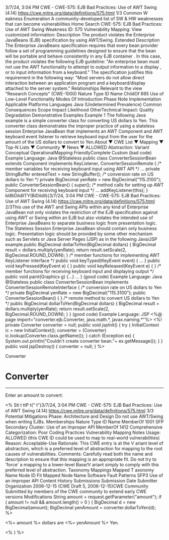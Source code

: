 3/7/24, 3:04 PM CWE - CWE-575: EJB Bad Practices: Use of AWT Swing (4.14)
https://cwe.mitre.org/data/deﬁnitions/575.html 1/3
Common W eakness Enumeration
A community-developed list of SW & HW weaknesses that can become
vulnerabilities
Home Search
CWE-575: EJB Bad Practices: Use of AWT Swing
Weakness ID: 575
Vulnerability Mapping: 
View customized information:
 Description
The product violates the Enterprise JavaBeans (EJB) specification by using AWT/Swing.
 Extended Description
The Enterprise JavaBeans specification requires that every bean provider follow a set of programming guidelines designed to ensure
that the bean will be portable and behave consistently in any EJB container . In this case, the product violates the following EJB
guideline: "An enterprise bean must not use the AWT functionality to attempt to output information to a display , or to input information
from a keyboard." The specification justifies this requirement in the following way: "Most servers do not allow direct interaction
between an application program and a keyboard/display attached to the server system."
 Relationships
 Relevant to the view "Research Concepts" (CWE-1000)
Nature Type ID Name
ChildOf 695 Use of Low-Level Functionality
 Modes Of Introduction
Phase Note
Implementation
 Applicable Platforms
Languages
Java (Undetermined Prevalence)
 Common Consequences
Scope Impact Likelihood
OtherTechnical Impact: Quality Degradation
 Demonstrative Examples
Example 1
The following Java example is a simple converter class for converting US dollars to Yen. This converter class demonstrates the
improper practice of using a stateless session Enterprise JavaBean that implements an AWT Component and AWT keyboard event
listener to retrieve keyboard input from the user for the amount of the US dollars to convert to Yen.About ▼ CWE List ▼ Mapping ▼ Top-N Lists ▼ Community ▼ News ▼
ALLOWED
Abstraction: Variant
Conceptual OperationalMapping
FriendlyComplete Custom
(bad code) Example Language: Java 
@Stateless
public class ConverterSessionBean extends Component implements KeyListener, ConverterSessionRemote {
/\* member variables for receiving keyboard input using AWT API \*/
...
private StringBuffer enteredText = new StringBuffer();
/\* conversion rate on US dollars to Yen \*/
private BigDecimal yenRate = new BigDecimal("115.3100");
public ConverterSessionBean() {
super();
/\* method calls for setting up AWT Component for receiving keyboard input \*/
...
addKeyListener(this);
}
bliBiDildllTY(BiDildll){3/7/24, 3:04 PM CWE - CWE-575: EJB Bad Practices: Use of AWT Swing (4.14)
https://cwe.mitre.org/data/deﬁnitions/575.html 2/3This use of the AWT and Swing APIs within any kind of Enterprise JavaBean not only violates the restriction of the EJB specification
against using AWT or Swing within an EJB but also violates the intended use of Enterprise JavaBeans to separate business logic from
presentation logic.
The Stateless Session Enterprise JavaBean should contain only business logic. Presentation logic should be provided by some other
mechanism such as Servlets or Java Server Pages (JSP) as in the following Java/JSP example.public BigDecimal dollarToYen(BigDecimal dollars) {
BigDecimal result = dollars.multiply(yenRate);
return result.setScale(2, BigDecimal.ROUND\_DOWN);
}
/\* member functions for implementing AWT KeyListener interface \*/
public void keyTyped(KeyEvent event) {
...
}
public void keyPressed(KeyEvent e) {
}
public void keyReleased(KeyEvent e) {
}
/\* member functions for receiving keyboard input and displaying output \*/
public void paint(Graphics g) {...}
...
}
(good code) Example Language: Java 
@Stateless
public class ConverterSessionBean implements ConverterSessionRemoteInterface {
/\* conversion rate on US dollars to Yen \*/
private BigDecimal yenRate = new BigDecimal("115.3100");
public ConverterSessionBean() {
}
/\* remote method to convert US dollars to Yen \*/
public BigDecimal dollarToYen(BigDecimal dollars) {
BigDecimal result = dollars.multiply(yenRate);
return result.setScale(2, BigDecimal.ROUND\_DOWN);
}
}
(good code) Example Language: JSP 
<%@ page import="converter.ejb.Converter, java.math.\*, javax.naming.\*"%>
<%!
private Converter converter = null;
public void jspInit() {
try {
InitialContext ic = new InitialContext();
converter = (Converter) ic.lookup(Converter.class.getName());
} catch (Exception ex) {
System.out.println("Couldn't create converter bean."+ ex.getMessage());
}
}
public void jspDestroy() {
converter = null;
}
%>

Converter

Converter
=========




---


Enter an amount to convert:



  







<%
Sti t ttP t(" t")3/7/24, 3:04 PM CWE - CWE-575: EJB Bad Practices: Use of AWT Swing (4.14)
https://cwe.mitre.org/data/deﬁnitions/575.html 3/3
 Potential Mitigations
Phase: Architecture and Design
Do not use AWT/Swing when writing EJBs.
 Memberships
Nature Type ID Name
MemberOf 1001 SFP Secondary Cluster: Use of an Improper API
MemberOf 1412 Comprehensive Categorization: Poor Coding Practices
 Vulnerability Mapping Notes
Usage: ALLOWED (this CWE ID could be used to map to real-world vulnerabilities)
Reason: Acceptable-Use
Rationale:
This CWE entry is at the V ariant level of abstraction, which is a preferred level of abstraction for mapping to the root causes of
vulnerabilities.
Comments:
Carefully read both the name and description to ensure that this mapping is an appropriate fit. Do not try to 'force' a mapping to a
lower-level Base/V ariant simply to comply with this preferred level of abstraction.
 Taxonomy Mappings
Mapped T axonomy Name Node ID Fit Mapped Node Name
Software Fault Patterns SFP3 Use of an improper API
 Content History
 Submissions
Submission Date Submitter Organization
2006-12-15
(CWE Draft 5, 2006-12-15)CWE Community
Submitted by members of the CWE community to extend early CWE versions
 Modifications
String amount = request.getParameter("amount");
if ( amount != null && amount.length() > 0 ) {
BigDecimal d = new BigDecimal(amount);
BigDecimal yenAmount = converter.dollarToYen(d);
%>

<%= amount %> dollars are <%= yenAmount %> Yen.

<%
}
%>






